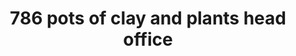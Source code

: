 ---
title: "786 pots of clay and plants head office"
url: /karachi/786-pots-of-clay-and-plants-head-office/
shop: Großhandel
---
